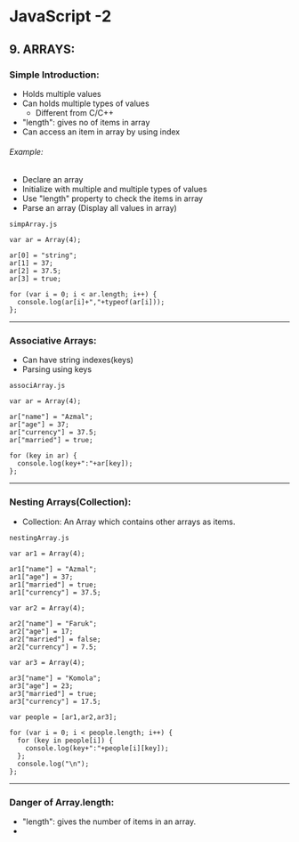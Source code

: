 # JavaScript -2
## 9. ARRAYS:

### Simple Introduction:
* Holds multiple values
* Can holds multiple types of values
  * Different from C/C++
* "length": gives no of items in array
* Can access an item in array by using index

###### Example:
* Declare an array
* Initialize with multiple and multiple types of values
* Use "length" property to check the items in array
* Parse an array (Display all values in array)

`simpArray.js`
```JS
var ar = Array(4);

ar[0] = "string";
ar[1] = 37;
ar[2] = 37.5;
ar[3] = true;

for (var i = 0; i < ar.length; i++) {
  console.log(ar[i]+","+typeof(ar[i]));
};
```
---
### Associative Arrays:
* Can have string indexes(keys)
* Parsing using keys

`associArray.js`
```JS
var ar = Array(4);

ar["name"] = "Azmal";
ar["age"] = 37;
ar["currency"] = 37.5;
ar["married"] = true;

for (key in ar) {
  console.log(key+":"+ar[key]);
};
```
---
### Nesting Arrays(Collection):
* Collection: An Array which contains other arrays as items.

`nestingArray.js`
```JS
var ar1 = Array(4);

ar1["name"] = "Azmal";
ar1["age"] = 37;
ar1["married"] = true;
ar1["currency"] = 37.5;

var ar2 = Array(4);

ar2["name"] = "Faruk";
ar2["age"] = 17;
ar2["married"] = false;
ar2["currency"] = 7.5;

var ar3 = Array(4);

ar3["name"] = "Komola";
ar3["age"] = 23;
ar3["married"] = true;
ar3["currency"] = 17.5;

var people = [ar1,ar2,ar3];

for (var i = 0; i < people.length; i++) {
  for (key in people[i]) {
    console.log(key+":"+people[i][key]);
  };
  console.log("\n");
};
```
---
### Danger of Array.length:
* "length": gives the number of items in an array.
* 
